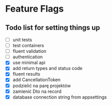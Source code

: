 # Feature Flags

## Todo list for setting things up

- [ ] unit tests
- [ ] test containers
- [ ] fluent validation
- [ ] authentication
- [x] use minimal api
- [x] add return types and status code
- [x] fluent results
- [x] add CancellationToken
- [x] podzielić na parę projektów
- [x] zamienić Dto na record
- [x] database connection string from appsettings